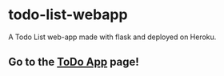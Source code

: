 # todo-list-webapp
A Todo List web-app made with flask and deployed on Heroku.

## Go to the [ToDo App](https://todo-list-samyak.herokuapp.com/) page!
